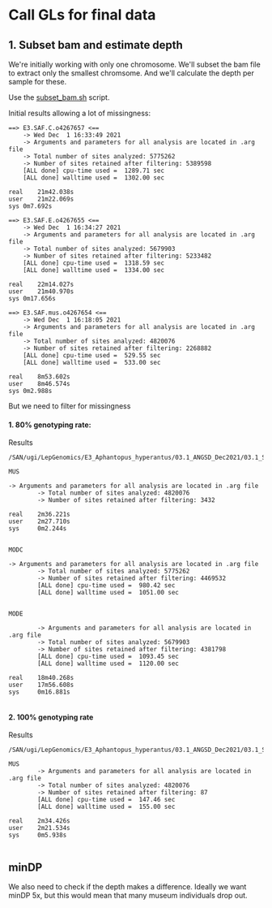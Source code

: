 # Call GLs for final data


## 1. Subset bam and estimate depth

We're initially working with only one chromosome. We'll subset the bam file to extract only the smallest chromsome. And we'll calculate the depth per sample for these. 

Use the [subset_bam.sh](https://github.com/alexjvr1/VelocityUCL/blob/main/Scripts/susbet_bam.sh) script. 


Initial results allowing a lot of missingness: 

```
==> E3.SAF.C.o4267657 <==
	-> Wed Dec  1 16:33:49 2021
	-> Arguments and parameters for all analysis are located in .arg file
	-> Total number of sites analyzed: 5775262
	-> Number of sites retained after filtering: 5389598 
	[ALL done] cpu-time used =  1289.71 sec
	[ALL done] walltime used =  1302.00 sec

real	21m42.038s
user	21m22.069s
sys	0m7.692s

==> E3.SAF.E.o4267655 <==
	-> Wed Dec  1 16:34:27 2021
	-> Arguments and parameters for all analysis are located in .arg file
	-> Total number of sites analyzed: 5679903
	-> Number of sites retained after filtering: 5233482 
	[ALL done] cpu-time used =  1318.59 sec
	[ALL done] walltime used =  1334.00 sec

real	22m14.027s
user	21m40.970s
sys	0m17.656s

==> E3.SAF.mus.o4267654 <==
	-> Wed Dec  1 16:18:05 2021
	-> Arguments and parameters for all analysis are located in .arg file
	-> Total number of sites analyzed: 4820076
	-> Number of sites retained after filtering: 2268882 
	[ALL done] cpu-time used =  529.55 sec
	[ALL done] walltime used =  533.00 sec

real	8m53.602s
user	8m46.574s
sys	0m2.988s

```


But we need to filter for missingness

#### 1. 80% genotyping rate: 

Results
```
/SAN/ugi/LepGenomics/E3_Aphantopus_hyperantus/03.1_ANGSD_Dec2021/03.1_SAF_0.8GenotypingRate

```


```
MUS

-> Arguments and parameters for all analysis are located in .arg file
        -> Total number of sites analyzed: 4820076
        -> Number of sites retained after filtering: 3432 
        
real    2m36.221s
user    2m27.710s
sys     0m2.244s


MODC

-> Arguments and parameters for all analysis are located in .arg file
        -> Total number of sites analyzed: 5775262
        -> Number of sites retained after filtering: 4469532 
        [ALL done] cpu-time used =  980.42 sec
        [ALL done] walltime used =  1051.00 sec


MODE

        -> Arguments and parameters for all analysis are located in .arg file
        -> Total number of sites analyzed: 5679903
        -> Number of sites retained after filtering: 4381798 
        [ALL done] cpu-time used =  1093.45 sec
        [ALL done] walltime used =  1120.00 sec

real    18m40.268s
user    17m56.608s
sys     0m16.881s


```

#### 2. 100% genotyping rate

Results
```
/SAN/ugi/LepGenomics/E3_Aphantopus_hyperantus/03.1_ANGSD_Dec2021/03.1_SAF_

```


```
MUS
        -> Arguments and parameters for all analysis are located in .arg file
        -> Total number of sites analyzed: 4820076
        -> Number of sites retained after filtering: 87 
        [ALL done] cpu-time used =  147.46 sec
        [ALL done] walltime used =  155.00 sec

real    2m34.426s
user    2m21.534s
sys     0m5.938s


```



## minDP

We also need to check if the depth makes a difference. Ideally we want minDP 5x, but this would mean that many museum individuals drop out. 

